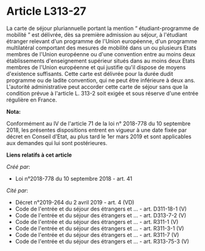 # Article L313-27

La carte de séjour pluriannuelle portant la mention “ étudiant-programme de mobilité ” est délivrée, dès sa première
admission au séjour, à l'étudiant étranger relevant d'un programme de l'Union européenne, d'un programme multilatéral
comportant des mesures de mobilité dans un ou plusieurs Etats membres de l'Union européenne ou d'une convention entre au
moins deux établissements d'enseignement supérieur situés dans au moins deux Etats membres de l'Union européenne et qui
justifie qu'il dispose de moyens d'existence suffisants. Cette carte est délivrée pour la durée dudit programme ou de ladite
convention, qui ne peut être inférieure à deux ans. L'autorité administrative peut accorder cette carte de séjour sans que la
condition prévue à l'article L. 313-2 soit exigée et sous réserve d'une entrée régulière en France.

**Nota:**

Conformément au IV de l'article 71 de la loi n° 2018-778 du 10 septembre 2018, les présentes dispositions entrent en vigueur
à une date fixée par décret en Conseil d'Etat, au plus tard le 1er mars 2019 et sont applicables aux demandes qui lui sont
postérieures.

**Liens relatifs à cet article**

_Créé par_:

  - Loi n°2018-778 du 10 septembre 2018 - art. 41

_Cité par_:

  - Décret n°2019-264 du 2 avril 2019 - art. 4 (VD)
  - Code de l'entrée et du séjour des étrangers et ... - art. D311-18-1 (V)
  - Code de l'entrée et du séjour des étrangers et ... - art. D313-7-2 (V)
  - Code de l'entrée et du séjour des étrangers et ... - art. R311-1 (V)
  - Code de l'entrée et du séjour des étrangers et ... - art. R311-3-1 (V)
  - Code de l'entrée et du séjour des étrangers et ... - art. R311-7 (V)
  - Code de l'entrée et du séjour des étrangers et ... - art. R313-75-3 (V)
